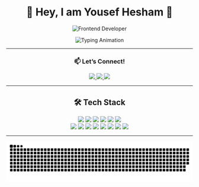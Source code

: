 <!-- Profile Header -->
<h1 align="center">💫 Hey, I am Yousef Hesham 💫</h1>

<!-- Toggle Frontend Developer Title -->
<p align="center">
  <img src="https://img.shields.io/badge/Frontend%20Developer-toggle?style=for-the-badge&color=FFD700&logo=react" alt="Frontend Developer" />
</p>

<!-- Typing Banner -->
<div align="center">
  <img src="https://readme-typing-svg.demolab.com?font=Fira+Code&weight=600&size=26&duration=3000&pause=1000&color=FFD700&width=600&height=80&lines=Welcome+to+My+Profile!;Let's+Build+Something+Awesome!" alt="Typing Animation" />
</div>

---

<!-- Contact Info -->
<h3 align="center">📫 Let’s Connect!</h3>
<p align="center">
  <a href="https://www.linkedin.com/in/yousef-hesham-703b0a361/">
    <img src="https://img.shields.io/badge/-LinkedIn-0077B5?style=for-the-badge&logo=linkedin&logoColor=white" />
  </a>
  <a href="https://wa.me/201019318145" target="_blank">
    <img src="https://img.shields.io/badge/-WhatsApp-25D366?style=for-the-badge&logo=whatsapp&logoColor=white" />
  </a>
  <a href="mailto:yousefhesham3654@gmail.com">
    <img src="https://img.shields.io/badge/-Gmail-D14836?style=for-the-badge&logo=gmail&logoColor=white" />
  </a>
</p>

---

<!-- Tech Stack -->
<h2 align="center">🛠 Tech Stack</h2>
<div align="center">
  
<!-- Languages -->
<img src="https://cdn.jsdelivr.net/gh/devicons/devicon/icons/html5/html5-original.svg" width="45px" />
<img src="https://cdn.jsdelivr.net/gh/devicons/devicon/icons/css3/css3-original.svg" width="45px" />
<img src="https://cdn.jsdelivr.net/gh/devicons/devicon/icons/sass/sass-original.svg" width="45px" />
<img src="https://cdn.jsdelivr.net/gh/devicons/devicon/icons/javascript/javascript-original.svg" width="45px" />
<img src="https://cdn.jsdelivr.net/gh/devicons/devicon/icons/typescript/typescript-original.svg" width="45px" />
<img src="https://cdn.jsdelivr.net/gh/devicons/devicon/icons/dart/dart-original.svg" width="45px" />

<br/>

<!-- Tools & Frameworks -->
<img src="https://cdn.jsdelivr.net/gh/devicons/devicon/icons/react/react-original.svg" width="45px" />
<img src="https://cdn.jsdelivr.net/gh/devicons/devicon/icons/redux/redux-original.svg" width="45px" />
<img src="https://cdn.jsdelivr.net/gh/devicons/devicon/icons/nextjs/nextjs-original.svg" width="45px" />
<img src="https://cdn.jsdelivr.net/gh/devicons/devicon/icons/flutter/flutter-original.svg" width="45px" />
<img src="https://cdn.jsdelivr.net/gh/devicons/devicon/icons/firebase/firebase-plain.svg" width="45px" />
<img src="https://cdn.jsdelivr.net/gh/devicons/devicon/icons/git/git-original.svg" width="45px" />
<img src="https://cdn.jsdelivr.net/gh/devicons/devicon/icons/vscode/vscode-original.svg" width="45px" />
<img src="https://cdn.jsdelivr.net/gh/devicons/devicon/icons/figma/figma-original.svg" width="45px" />

</div>

---

<!-- GitHub Snake Animation -->
<div align="center">
  <img src="https://raw.githubusercontent.com/platane/platane/output/github-contribution-grid-snake-dark.svg#gh-dark-mode-only" alt="Snake Animation" />
</div>
